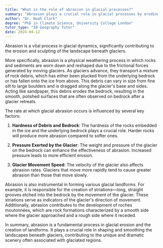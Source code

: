 ```yaml
---
title: "What is the role of abrasion in glacial processes?"
summary: "Abrasion plays a crucial role in glacial processes by eroding and shaping the landscape beneath the glacier."
author: "Dr. Noah Clark"
degree: "PhD in Climate Science, University College London"
tutor_type: "IB Geography Tutor"
date: 2024-04-12
---
```


Abrasion is a vital process in glacial dynamics, significantly contributing to the erosion and sculpting of the landscape beneath glaciers.

More specifically, abrasion is a physical weathering process in which rocks and sediments are worn down and reshaped due to the frictional forces generated by moving glaciers. As glaciers advance, they transport a mixture of rock debris, which has either been plucked from the underlying bedrock or has fallen onto the ice from above. This debris can vary in size from fine silt to large boulders and is dragged along the glacier's base and sides. Acting like sandpaper, this debris erodes the bedrock, resulting in the smooth, polished surfaces that are often observed on bedrock after a glacier retreats.

The rate at which glacial abrasion occurs is influenced by several key factors:

1. **Hardness of Debris and Bedrock**: The hardness of the rocks embedded in the ice and the underlying bedrock plays a crucial role. Harder rocks will produce more abrasion compared to softer ones.

2. **Pressure Exerted by the Glacier**: The weight and pressure of the glacier on the bedrock can enhance the effectiveness of abrasion. Increased pressure leads to more efficient erosion.

3. **Glacier Movement Speed**: The velocity of the glacier also affects abrasion rates. Glaciers that move more rapidly tend to cause greater abrasion than those that move slowly.

Abrasion is also instrumental in forming various glacial landforms. For example, it is responsible for the creation of striations—long, straight grooves etched into the bedrock by the movement of the glacier. These striations serve as indicators of the glacier's direction of movement. Additionally, abrasion contributes to the development of roches moutonnées, which are rock formations characterized by a smooth side where the glacier approached and a rough side where it receded.

In summary, abrasion is a fundamental process in glacial erosion and the creation of landforms. It plays a crucial role in shaping and smoothing the landscapes beneath glaciers, contributing to the unique and dramatic scenery often associated with glaciated regions.
    